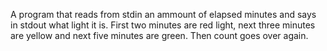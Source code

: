 A program that reads from stdin an ammount of elapsed minutes and says in stdout what light it is.
First two minutes are red light, next three minutes are yellow and next five minutes are green. Then count goes over again.
